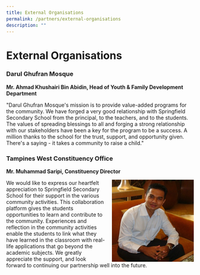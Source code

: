 ```yaml
---
title: External Organisations
permalink: /partners/external-organisations
description: ""
---
```

# **External Organisations**

### Darul Ghufran Mosque

**Mr. Ahmad Khushairi Bin Abidin, Head of Youth & Family Development Department**

"Darul Ghufran Mosque's mission is to provide value-added programs for the community. We have forged a very good relationship with Springfield Secondary School from the principal, to the teachers, and to the students. The values of spreading blessings to all and forging a strong relationship with our stakeholders have been a key for the program to be a success. A million thanks to the school for the trust, support, and opportunity given. There's a saying - it takes a community to raise a child."

  

### Tampines West Constituency Office

**Mr. Muhammad Saripi, Constituency Director**

<img src="/images/TWCC%20Muhd%20Saripi.jpg" style="width:220px;height:220px;margin-left:15px;" align = "right">

We would like to express our heartfelt appreciation to Springfield Secondary School for their support in the various community activities. This collaboration platform gives the students opportunities to learn and contribute to the community. Experiences and reflection in the community activities enable the students to link what they have learned in the classroom with real-life applications that go beyond the academic subjects. We greatly appreciate the support, and look forward to continuing our partnership well into the future.